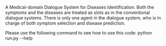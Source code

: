 A Medical-domain Dialogue System for Diseases Identification.
Both the symptoms and the diseases are treated as slots as in the conventional dialogue systems.
There is only one agent in the dialogue system, who is in charge of both symptom selection and disease prediction.

Please use the following command to see how to use this code:
python run.py --help